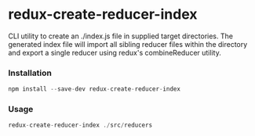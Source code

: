 # redux-create-reducer-index
CLI utility to create an ./index.js file in supplied target directories.  The generated index file will import all sibling reducer files within the directory and export a single reducer using redux's combineReducer utility.

### Installation
```js
npm install --save-dev redux-create-reducer-index
```

### Usage
```js
redux-create-reducer-index ./src/reducers
```

